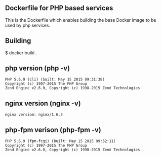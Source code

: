 Dockerfile for PHP based services
---------------------

This is the Dockerfile which enables building the base Docker image
to be used by php services.


Building
--------------------

  $ docker build .


php version (php -v)
---------------------
    
    PHP 5.6.9 (cli) (built: May 15 2015 09:31:38)
    Copyright (c) 1997-2015 The PHP Group
    Zend Engine v2.6.0, Copyright (c) 1998-2015 Zend Technologies

nginx version (nginx -v)
--------------------

    nginx version: nginx/1.6.3

php-fpm verison (php-fpm -v)
-------------------

    PHP 5.6.9 (fpm-fcgi) (built: May 15 2015 09:32:11)
    Copyright (c) 1997-2015 The PHP Group
    Zend Engine v2.6.0, Copyright (c) 1998-2015 Zend Technologies
